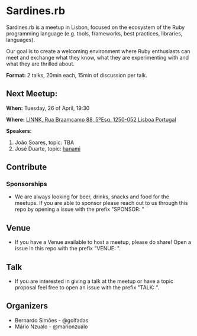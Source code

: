# Sardines.rb
Sardines.rb is a meetup in Lisbon, focused on the ecosystem of the Ruby programming language (e.g. tools, frameworks, best practices, libraries, languages).

Our goal is to create a welcoming environment where Ruby enthusiasts can meet and exchange what they know, what they are experimenting with and what they are thrilled about.

__Format:__ 2 talks, 20min each, 15min of discussion per talk.


## Next Meetup:

__When:__ Tuesday, 26 of April, 19:30

__Where:__ [LINNK, Rua Braamcamp 88, 5ºEsq. 1250-052 Lisboa Portugal](https://goo.gl/maps/P7jU21YRn7R2)


__Speakers:__

1. João Soares, topic: TBA
2. José Duarte, topic: [hanami](http://hanamirb.org/)

## Contribute

### Sponsorships

* We are always looking for beer, drinks, snacks and food for the meetups. If you are able to sponsor please reach out to us through this repo by opening a issue with the prefix "SPONSOR: "

## Venue

* If you have a Venue available to host a meetup, please do share! Open a issue in this repo with the prefix "VENUE: ".

## Talk
* If you are interested in giving a talk at the meetup or have a topic proposal feel free to open an issue with the prefix "TALK: ".

## Organizers

 * Bernardo Simões  - @golfadas
 * Mário Nzualo  - @marionzualo
